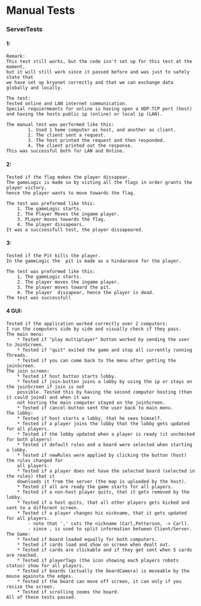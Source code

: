 # Manual Tests
### ServerTests
#### 1:
    Remark:
    This test still works, but the code isn't set up for this test at the moment,
    but it will still work since it passed before and was just to safely state that
    we have set up kryonet correctly and that we can exchange data globally and locally.
    
    The test:
    Tested online and LAN internet communication.
    Special requiermeants for online is having open a UDP-TCP port (host)
    and having the hosts public ip (online) or local ip (LAN).
    
    The manual test was performed like this: 
            1. Used 1 home computer as host, and another as client. 
            2. The client sent a request. 
            3. The host printed the request and then responded. 
            4. The client printed out the response. 
    This was successful both for LAN and Online.
    
#### 2:
    Tested if the flag makes the player dissapear.
    The gameLogic is made so by visting all the flags in order grants the player victory, 
    hence the player wants to move towards the flag.
    
    The test was preformed like this:
        1. The gameLogic starts.
        2. The Player Moves the ingame player.
        3. PLayer moves towards the flag.
        4. The player dissapears.
    It was a succsessfull test, the player dissapeared.

#### 3:
    Tested if the Pit kills the player.
    In the gameLogic the  pit is made as a hindarance for the player.
    
    The test was preformed like this:
        1. The gameLogic starts.
        2. The player moves the ingame player.
        3. The player moves toward the pit.
        4. The player  dissapear, hence the player is dead.
    The test was successfull

#### 4 GUI:
    Tested if the application worked correctly over 2 computers:
    I run the computers side by side and visually check if they pass.
    The main menu:
        * Tested if "play multiplayer" button worked by sending the user to JoinScreen.
        * Tested if "quit" exited the game and stop all currently running Threads.
        * Tested if you can come back to the menu after getting the joinScreen.
    The join screen:
        * Tested if host button starts lobby.
        * Tested if join-button joins a lobby by using the ip or stays on the joinScreen if join is not
        possible. Tested this by having the second computer hosting (then it could joind) and when it was
        not hosting the main computer stayed on the joinScreen.
        * Tested if cancel-button sent the user back to main menu.
    The lobby:
        * Tested if host starts a lobby, that he sees himself.
        * Tested if a player joins the lobby that the lobby gets updated for all players.
        * Tested if the lobby updated when a player is ready (it unchecked for both players)
        * Tested if default rules and a board were selected when starting a lobby.
        * Tested if newRules were applied by clicking the button (host) the rules changed for  
        all players.
        * Tested if a player does not have the selected board (selected in the rules) that it  
        downloads it from the server (the map is uploaded by the host). 
        * Tested if all are ready the game starts for all players.
        * Tested if a non-host player quits, that it gets removed by the lobby.
        * Tested if a host quits, that all other players gets kicked and sent to a different screen.
        * Tested if a player changes his nickname, that it gets updated for all players.
            - note that ',' cuts the nickname (Carl,Petterson, -> Carl).
            - since , is used to split information between Client/Server.
    The Game:
        * Tested if board loaded equally for both computers.
        * Tested if cards load and show on screen when dealt out.
        * Tested if cards are clickable and if they get sent when 5 cards are reached.
        * Tested if playerTags (the icon showing each players robots status) show for all players.
        * Tested if boards (actually the boardCamera) is moveable by the mouse againsta the edges.
        * Tested if the board can move off screen, it can only if you resize the screen.
        * Tested if scrolling zooms the board.
    All of these tests passed.
        